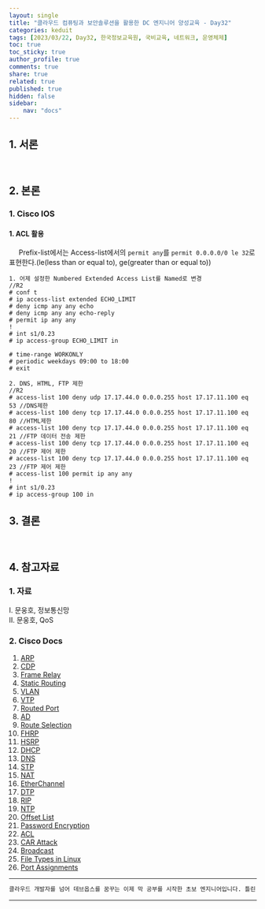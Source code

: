 ```yaml
---
layout: single
title: "클라우드 컴퓨팅과 보안솔루션을 활용한 DC 엔지니어 양성교육 - Day32"
categories: keduit
tags: [2023/03/22, Day32, 한국정보교육원, 국비교육, 네트워크, 운영체제]
toc: true
toc_sticky: true
author_profile: true
comments: true
share: true
related: true
published: true
hidden: false
sidebar: 
    nav: "docs"
---
```


## 1. 서론     

&nbsp;&nbsp;&nbsp;&nbsp;

## 2. 본론     

### 1. Cisco IOS   

#### 1. ACL 활용   

&nbsp;&nbsp;&nbsp;&nbsp; Prefix-list에서는 Access-list에서의 ```permit any```를 ```permit 0.0.0.0/0 le 32```로 표현한다.(le(less than or equal to), ge(greater than or equal to))   

```
1. 어제 설정한 Numbered Extended Access List를 Named로 변경
//R2
# conf t
# ip access-list extended ECHO_LIMIT
# deny icmp any any echo
# deny icmp any any echo-reply
# permit ip any any
!
# int s1/0.23
# ip access-group ECHO_LIMIT in

# time-range WORKONLY
# periodic weekdays 09:00 to 18:00
# exit

2. DNS, HTML, FTP 제한
//R2
# access-list 100 deny udp 17.17.44.0 0.0.0.255 host 17.17.11.100 eq 53 //DNS제한
# access-list 100 deny tcp 17.17.44.0 0.0.0.255 host 17.17.11.100 eq 80 //HTML제한
# access-list 100 deny tcp 17.17.44.0 0.0.0.255 host 17.17.11.100 eq 21 //FTP 데이터 전송 제한
# access-list 100 deny tcp 17.17.44.0 0.0.0.255 host 17.17.11.100 eq 20 //FTP 제어 제한
# access-list 100 deny tcp 17.17.44.0 0.0.0.255 host 17.17.11.100 eq 23 //FTP 제어 제한
# access-list 100 permit ip any any
!
# int s1/0.23 
# ip access-group 100 in

```





























## 3. 결론     

&nbsp;&nbsp;&nbsp;&nbsp;

## 4. 참고자료   

### 1. 자료

Ⅰ. 문웅호, 정보통신망   
Ⅱ. 문웅호, QoS   

### 2. Cisco Docs

1. [ARP](https://www.cisco.com/c/en/us/td/docs/ios-xml/ios/ipaddr_arp/configuration/15-s/arp-15-s-book/Configuring-Address-Resolution-Protocol.html)   
2. [CDP](https://www.cisco.com/c/en/us/td/docs/ios-xml/ios/cdp/configuration/15-mt/cdp-15-mt-book/nm-cdp-discover.html)   
3. [Frame Relay](https://www.cisco.com/c/en/us/support/docs/wan/frame-relay/16563-12.html)   
4. [Static Routing](https://www.cisco.com/c/en/us/td/docs/switches/datacenter/nexus3000/sw/unicast/503_u1_2/nexus3000_unicast_config_gd_503_u1_2/l3_route.html)   
5. [VLAN](https://www.cisco.com/c/en/us/td/docs/switches/datacenter/sw/5_x/nx-os/layer2/configuration/guide/Cisco_Nexus_7000_Series_NX-OS_Layer_2_Switching_Configuration_Guide_Release_5-x_chapter4.html)   
6. [VTP](https://www.cisco.com/c/en/us/support/docs/lan-switching/vtp/10558-21.html)   
7. [Routed Port](https://www.ciscopress.com/articles/article.asp?p=2990405&seqNum=4)   
8. [AD](https://www.cisco.com/c/en/us/support/docs/ip/border-gateway-protocol-bgp/15986-admin-distance.html)   
9. [Route Selection](https://www.cisco.com/c/en/us/support/docs/ip/enhanced-interior-gateway-routing-protocol-eigrp/8651-21.html)   
10. [FHRP](https://www.cisco.com/c/en/us/td/docs/ios-xml/ios/ipapp_fhrp/configuration/xe-16/fhp-xe-16-book/fhp-hsrp-mgo.html)   
11. [HSRP](https://www.cisco.com/c/en/us/support/docs/ip/hot-standby-router-protocol-hsrp/9234-hsrpguidetoc.html)   
12. [DHCP](https://www.cisco.com/c/en/us/td/docs/ios-xml/ios/ipaddr_dhcp/configuration/15-sy/dhcp-15-sy-book/config-dhcp-server.html)   
13. [DNS](https://www.cisco.com/c/en/us/td/docs/ios-xml/ios/ipaddr_dns/configuration/15-mt/dns-15-mt-book/dns-config-dns.html)   
14. [STP](https://www.cisco.com/c/en/us/td/docs/ios-xml/ios/lanswitch/configuration/xe-16/lanswitch-xe-16-book/lsw-span-tree-prot.html)   
15. [NAT](https://www.cisco.com/c/en/us/td/docs/ios-xml/ios/ipaddr_nat/configuration/15-mt/nat-15-mt-book/iadnat-addr-consv.html)   
16. [EtherChannel](https://www.cisco.com/c/en/us/support/docs/lan-switching/etherchannel/98469-ios-etherchannel.html)   
17. [DTP](https://www.ciscopress.com/articles/article.asp?p=2181837&seqNum=8)   
18. [RIP](https://www.cisco.com/c/en/us/td/docs/ios-xml/ios/iproute_rip/configuration/15-mt/irr-15-mt-book/irr-cfg-info-prot.html)   
19. [NTP](https://www.cisco.com/c/en/us/td/docs/switches/lan/catalyst4000/8-2glx/configuration/guide/ntp.html)   
20. [Offset List](https://www.cisco.com/c/en/us/support/docs/ip/enhanced-interior-gateway-routing-protocol-eigrp/13673-14.html#modifycompositemetric)   
21. [Password Encryption](https://www.cisco.com/c/en/us/support/docs/security-vpn/remote-authentication-dial-user-service-radius/107614-64.html)    
22. [ACL](https://www.cisco.com/c/en/us/support/docs/security/ios-firewall/23602-confaccesslists.html)   
23. [CAR Attack](https://www.cisco.com/c/ko_kr/support/docs/ios-nx-os-software/ios-software-releases-122-mainline/12764-car-rate-limit-icmp.pdf)   
24. [Broadcast](https://www.practicalnetworking.net/stand-alone/local-broadcast-vs-directed-broadcast/)   
25. [File Types in Linux](https://linuxconfig.org/identifying-file-types-in-linux)   
26. [Port Assignments](https://www.cisco.com/en/US/docs/routers/access/800/850/software/configuration/guide/tcpports.html)   

---

```bash
클라우드 개발자를 넘어 데브옵스를 꿈꾸는 이제 막 공부를 시작한 초보 엔지니어입니다. 틀린 점이 있으면 친절하게 댓글 부탁드립니다. :)
```

---

